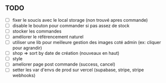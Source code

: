## TODO

- [ ] fixer le soucis avec le local storage (non trouvé apres commande)
- [ ] disable le bouton pour commander si pas assez de stock
- [ ] stocker les commandes
- [ ] améliorer le référencement naturel
- [ ] utiliser une lib pour meilleure gestion des images coté admin (ex: cliquer pour agrandir)
- [ ] shop => sort by date de création (nouveaux en haut)
- [ ] style
- [ ] ameliorer page post commande (success, cancel)
- [ ] setter les var d'envs de prod sur vercel (supabase, stripe, stripe webhooks)
